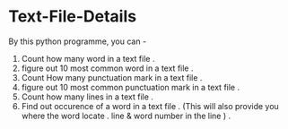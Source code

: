 # Text-File-Details

By this python programme, you can - 

1. Count how many word in a text file .
2. figure out 10 most common word in a text file .
3. Count How many punctuation mark in a text file . 
4. figure out 10 most common punctuation mark in a text file .
5. Count how many lines in a text file .
6. Find out occurence of a word in a text file . (This will also provide you where the word locate . line & word number in the line ) .

